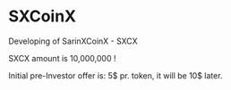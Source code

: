 # SXCoinX
Developing of SarinXCoinX - SXCX

SXCX amount is 10,000,000 !

Initial pre-Investor offer is: 5$ pr. token, it will be 10$ later.

